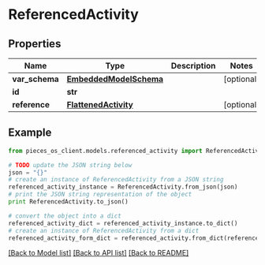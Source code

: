 # ReferencedActivity


## Properties
Name | Type | Description | Notes
------------ | ------------- | ------------- | -------------
**var_schema** | [**EmbeddedModelSchema**](EmbeddedModelSchema.md) |  | [optional] 
**id** | **str** |  | 
**reference** | [**FlattenedActivity**](FlattenedActivity.md) |  | [optional] 

## Example

```python
from pieces_os_client.models.referenced_activity import ReferencedActivity

# TODO update the JSON string below
json = "{}"
# create an instance of ReferencedActivity from a JSON string
referenced_activity_instance = ReferencedActivity.from_json(json)
# print the JSON string representation of the object
print ReferencedActivity.to_json()

# convert the object into a dict
referenced_activity_dict = referenced_activity_instance.to_dict()
# create an instance of ReferencedActivity from a dict
referenced_activity_form_dict = referenced_activity.from_dict(referenced_activity_dict)
```
[[Back to Model list]](../README.md#documentation-for-models) [[Back to API list]](../README.md#documentation-for-api-endpoints) [[Back to README]](../README.md)


